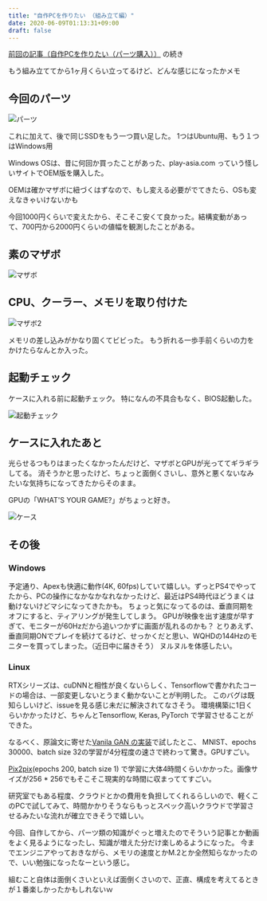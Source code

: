 ```yaml
---
title: "自作PCを作りたい （組み立て編）"
date: 2020-06-09T01:13:31+09:00
draft: false
---
```


[前回の記事（自作PCを作りたい（パーツ購入））](https://memo.touyu.me/posts/homebuilt-compute2) の続き

もう組み立ててから1ヶ月くらい立ってるけど、どんな感じになったかメモ

## 今回のパーツ

![パーツ](https://i.imgur.com/1P2ZGSM.jpg)

これに加えて、後で同じSSDをもう一つ買い足した。
1つはUbuntu用、もう１つはWindows用

Windows OSは、昔に何回か買ったことがあった、play-asia.com っていう怪しいサイトでOEM版を購入した。

OEMは確かマザボに紐づくはずなので、もし変える必要がでてきたら、OSも変えなきゃいけないかも

今回1000円くらいで変えたから、そこそこ安くて良かった。結構変動があって、700円から2000円くらいの値幅を観測したことがある。


## 素のマザボ

![マザボ](https://i.imgur.com/58DDWM1.jpg)


## CPU、クーラー、メモリを取り付けた

![マザボ2](https://i.imgur.com/JH4QD7P.jpg)


メモリの差し込みがかなり固くてビビった。
もう折れる一歩手前くらいの力をかけたらなんとか入った。

## 起動チェック

ケースに入れる前に起動チェック。
特になんの不具合もなく、BIOS起動した。

![起動チェック](https://i.imgur.com/ys6JKZw.jpg)

## ケースに入れたあと

光らせるつもりはまったくなかったんだけど、マザボとGPUが光っててギラギラしてる。
消そうかと思ったけど、ちょっと面倒くさいし、意外と悪くないなみたいな気持ちになってきたからそのまま。

GPUの「WHAT'S YOUR GAME?」がちょっと好き。

![ケース](https://i.imgur.com/95dzS22.jpg)


## その後

### Windows

予定通り、Apexも快適に動作(4K, 60fps)していて嬉しい。ずっとPS4でやってたから、PCの操作になかなかなれなかったけど、最近はPS4時代ほどうまくは動けないけどマシになってきたかも。
ちょっと気になってるのは、垂直同期をオフにすると、ティアリングが発生してしまう。
GPUが映像を出す速度が早すぎて、モニターが60Hzだから追いつかずに画面が乱れるのかも？ 
とりあえず、垂直同期ONでプレイを続けてるけど、せっかくだと思い、WQHDの144Hzのモニターを買ってしまった。（近日中に届きそう）
ヌルヌルを体感したい。

### Linux

RTXシリーズは、cuDNNと相性が良くないらしく、Tensorflowで書かれたコードの場合は、一部変更しないとうまく動かないことが判明した。
このバグは既知らしいけど、issueを見る感じ未だに解決されてなさそう。
環境構築に1日くらいかかったけど、ちゃんとTensorflow, Keras, PyTorch で学習させることができた。

なるべく、原論文に寄せた[Vanila GAN の実装](https://github.com/touyu/Keras-Vanila-GAN/blob/master/gan.py)で試したとこ、
MNIST、epochs 30000、batch size 32の学習が4分程度の速さで終わって驚き。GPUすごい。

[Pix2pix](https://github.com/eriklindernoren/Keras-GAN/blob/master/pix2pix/pix2pix.py)(epochs 200, batch size 1) で学習に大体4時間くらいかかった。画像サイズが256 * 256でもそこそこ現実的な時間に収まっててすごい。

研究室でもある程度、クラウドとかの費用を負担してくれるらしいので、軽くこのPCで試してみて、時間かかりそうならもっとスペック高いクラウドで学習させるみたいな流れが確立できそうで嬉しい。


今回、自作してから、パーツ類の知識がぐっと増えたのでそういう記事とか動画をよく見るようになったし、知識が増えた分だけ楽しめるようになった。
今までエンジニアやっておきながら、メモリの速度とかM.2とか全然知らなかったので、いい勉強になったなーという感じ。

組むこと自体は面倒くさいといえば面倒くさいので、正直、構成を考えてるときが１番楽しかったかもしれないｗ
